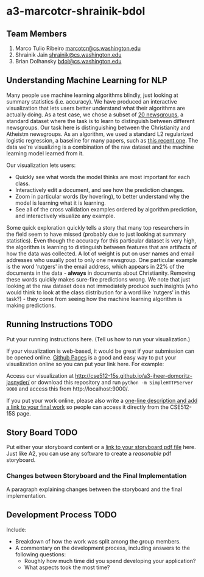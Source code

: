 a3-marcotcr-shrainik-bdol
===============

## Team Members

1. Marco Tulio Ribeiro marcotcr@cs.washington.edu
2. Shrainik Jain shrainik@cs.washington.edu
3. Brian Dolhansky bdol@cs.washington.edu

## Understanding Machine Learning for NLP

Many people use machine learning algorithms blindly, just looking at summary statistics (i.e. accuracy). We have produced an interactive visualization that lets users better understand what their algorithms are actually doing. As a test case, we chose a subset of [20 newsgroups](http://qwone.com/~jason/20Newsgroups/), a standard dataset where the task is to learn to distinguish between different newsgroups. Our task here is distinguishing between the Christianity and Atheistm newsgroups. As an algorithm, we used a standard L2 regularized logistic regression, a baseline for many papers, such as [this recent one](http://www.cs.cmu.edu/~dyogatam/papers/yogatama+smith.icml2014.pdf). The data we're visualizing is a combination of the raw dataset and the machine learning model learned from it.

Our visualization lets users:
* Quickly see what words the model thinks are most important for each class.
* Interactively edit a document, and see how the prediction changes.
* Zoom in particular words (by hovering), to better understand why the model is learning what it is learning.
* See all of the cross validation examples ordered by algorithm prediction, and interactively visualize any example.

Some quick exploration quickly tells a story that many top researchers in the field seem to have missed (probably due to just looking at summary statistics). Even though the accuracy for this particular dataset is very high, the algorithm is learning to distinguish between features that are artifacts of how the data was collected. A lot of weight is put on user names and email addresses who usually post to only one newsgroup. One particular example is the word 'rutgers' in the email address, which appears in 22% of the documents in the data - **always** in documents about Christianity. Removing these words quickly makes sure-fire predictions wrong. We note that just looking at the raw dataset does not immediately produce such insights (who would think to look at the class distribution for a word like 'rutgers' in this task?) - they come from seeing how the machine learning algorithm is making predictions.

## Running Instructions **TODO**

Put your running instructions here. (Tell us how to run your visualization.) 

If your visualization is web-based,  it would be great if your submission can be opened online. [Github Pages](http://pages.github.com/) is a good and easy way to put your visualization online so you can put your link here.  For example:

Access our visualization at http://cse512-15s.github.io/a3-jheer-domoritz-jasnyder/ or download this repository and run `python -m SimpleHTTPServer 9000` and access this from http://localhost:9000/.

If you put your work online, please also write a [one-line description and add a link to your final work](http://note.io/1n3u46s) so people can access it directly from the CSE512-15S page.

## Story Board **TODO**

Put either your storyboard content or a [link to your storyboard pdf file](storyboard.pdf?raw=true) here. Just like A2, you can use any software to create a *reasonable* pdf storyboard.


### Changes between Storyboard and the Final Implementation

A paragraph explaining changes between the storyboard and the final implementation.


## Development Process **TODO**

Include:
- Breakdown of how the work was split among the group members. 
- A commentary on the development process, including answers to the following questions: 
  - Roughly how much time did you spend developing your application?
  - What aspects took the most time?
